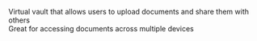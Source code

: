 Virtual vault that allows users to upload documents and share them with others <br>
Great for accessing documents across multiple devices
